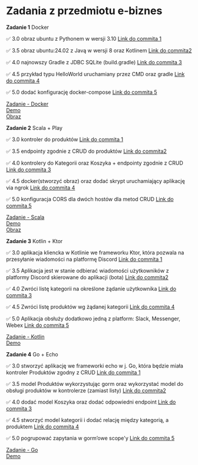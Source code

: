 # Zadania z przedmiotu e-biznes

**Zadanie 1** Docker

:white_check_mark: 3.0 obraz ubuntu z Pythonem w wersji 3.10 [Link do commita 1](https://github.com/PawelJasinski25/e-biznes/commit/aac5a81962d6e0ec7027b82f07b2339448118468)

:white_check_mark: 3.5 obraz ubuntu:24.02 z Javą w wersji 8 oraz Kotlinem [Link do commita2 ](https://github.com/PawelJasinski25/e-biznes/commit/8e1aa9931dc214bc20fc05de6fc68d9193d489e6)

:white_check_mark: 4.0 najnowszy Gradle z JDBC SQLite (build.gradle) [Link do commita 3](https://github.com/PawelJasinski25/e-biznes/commit/8e1aa9931dc214bc20fc05de6fc68d9193d489e6)

:white_check_mark: 4.5  przykład typu HelloWorld uruchamiany przez CMD oraz gradle [Link do commita 4](https://github.com/PawelJasinski25/e-biznes/commit/8e1aa9931dc214bc20fc05de6fc68d9193d489e6)

:white_check_mark: 5.0 dodać konfigurację docker-compose [Link do commita 5](https://github.com/PawelJasinski25/e-biznes/commit/d34a404828177f43ebfd2c5653c96d329d512a8d)

[Zadanie - Docker](https://github.com/PawelJasinski25/e-biznes/tree/main/Docker)  
[Demo](https://github.com/PawelJasinski25/e-biznes/blob/main/demos/Docker.zip)  
[Obraz](https://hub.docker.com/repository/docker/paweljasinski77/zadanie_docker/general)    

**Zadanie 2** Scala + Play

:white_check_mark: 3.0 kontroler do produktów [Link do commita 1](https://github.com/PawelJasinski25/e-biznes/commit/f76c577d91a5fa0a24943f19d375d774d7132a4a)

:white_check_mark: 3.5  endpointy zgodnie z CRUD do produktów [Link do commita2 ](https://github.com/PawelJasinski25/e-biznes/commit/f76c577d91a5fa0a24943f19d375d774d7132a4a)

:white_check_mark: 4.0  kontrolery do Kategorii oraz Koszyka + endpointy zgodnie z CRUD [Link do commita 3](https://github.com/PawelJasinski25/e-biznes/commit/35877dd65fe6382d8c58d706ed74c78a81ba027b)

:white_check_mark: 4.5 docker(stworzyć obraz) oraz dodać skrypt uruchamiający aplikację via ngrok [Link do commita 4](https://github.com/PawelJasinski25/e-biznes/commit/06085f5392bc952fcaa1d07abd25e44f7805e552)

:white_check_mark: 5.0 konfiguracja CORS dla dwóch hostów dla metod CRUD [Link do commita 5](https://github.com/PawelJasinski25/e-biznes/commit/64e8737c8abaed7eb66709439e679d3ad2047cac)

[Zadanie - Scala](https://github.com/PawelJasinski25/e-biznes/tree/main/Scala)   
[Demo](https://github.com/PawelJasinski25/e-biznes/blob/main/demos/Scala.zip)  
[Obraz](https://hub.docker.com/repository/docker/paweljasinski77/zadanie_scala/general)  

**Zadanie 3** Kotlin + Ktor

:white_check_mark: 3.0  aplikacja kliencka w Kotlinie we frameworku Ktor, która pozwala na przesyłanie wiadomości na platformę Discord [Link do commita 1](https://github.com/PawelJasinski25/e-biznes/commit/7fd44809e78af83475bd173d79a205962f43f429)

:white_check_mark: 3.5  Aplikacja jest w stanie odbierać wiadomości użytkowników z platformy Discord skierowane do aplikacji (bota) [Link do commita2 ](https://github.com/PawelJasinski25/e-biznes/commit/0040d79abc7d610f344761345232e8f34989c045)

:white_check_mark: 4.0  Zwróci listę kategorii na określone żądanie użytkownika [Link do commita 3](https://github.com/PawelJasinski25/e-biznes/commit/7f7b9811dd96d73c7ac5741ca357dc85311b4df6)

:white_check_mark: 4.5  Zwróci listę produktów wg żądanej kategorii [Link do commita 4](https://github.com/PawelJasinski25/e-biznes/commit/270617d126f1c9203ad4b39b950af52ad7382adf)

:white_check_mark: 5.0 Aplikacja obsłuży dodatkowo jedną z platform: Slack, Messenger, Webex [Link do commita 5](https://github.com/PawelJasinski25/e-biznes/commit/6d55ed675855be669fc8d933cf8db6b329f83bcb)

[Zadanie - Kotlin](https://github.com/PawelJasinski25/e-biznes/tree/main/Kotlin)  
[Demo](https://github.com/PawelJasinski25/e-biznes/blob/main/demos/Kotlin.zip)  

**Zadanie 4** Go + Echo

:white_check_mark: 3.0  stworzyć aplikację we frameworki echo w j. Go, która będzie miała kontroler Produktów zgodny z CRUD [Link do commita 1](https://github.com/PawelJasinski25/e-biznes/commit/7b2c744602f1e0f2842828170645a96ef745e00e)

:white_check_mark: 3.5  model Produktów wykorzystując gorm oraz wykorzystać model do obsługi produktów w kontrolerze (zamiast listy) [Link do commita2 ](https://github.com/PawelJasinski25/e-biznes/commit/49d2a80f2733f5de0519d65ad3fbdf32d6dfddd7)

:white_check_mark: 4.0  dodać model Koszyka oraz dodać odpowiedni endpoint [Link do commita 3](https://github.com/PawelJasinski25/e-biznes/commit/829ea9de2648cb3fa03eba3dc9190bb1966bd5a0)

:white_check_mark: 4.5  stworzyć model kategorii i dodać relację między kategorią, a produktem [Link do commita 4](https://github.com/PawelJasinski25/e-biznes/commit/fc25149692ae1412f037d9caced33ab2e9b605b4)

:white_check_mark: 5.0 pogrupować zapytania w gorm’owe scope'y [Link do commita 5](https://github.com/PawelJasinski25/e-biznes/commit/f345b9e522ec26813591dc025f186a1943025bdd)

[Zadanie - Go](https://github.com/PawelJasinski25/e-biznes/tree/main/Go)  
[Demo](https://github.com/PawelJasinski25/e-biznes/blob/main/demos/Go.zip)  

